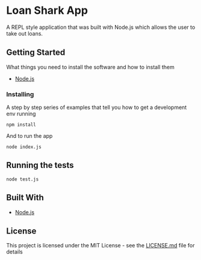 # Loan Shark App

A REPL style application that was built with Node.js which allows the user to take out loans.

## Getting Started
What things you need to install the software and how to install them
* [Node.js](https://nodejs.org/en/)

### Installing

A step by step series of examples that tell you how to get a development env running



```
npm install 
```

And to run the app

```
node index.js
```
## Running the tests

```
node test.js
```
## Built With

* [Node.js](https://nodejs.org/en/)

## License

This project is licensed under the MIT License - see the [LICENSE.md](LICENSE.md) file for details

